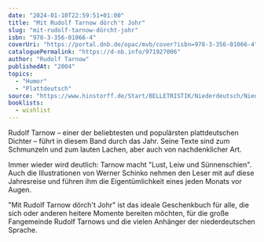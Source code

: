 ```yaml
---
date: "2024-01-10T22:59:51+01:00"
title: "Mit Rudolf Tarnow dörch't Johr"
slug: "mit-rudolf-tarnow-dörcht-johr"
isbn: "978-3-356-01066-4"
coverUri: "https://portal.dnb.de/opac/mvb/cover?isbn=978-3-356-01066-4"
cataloguePermalink: "https://d-nb.info/971927006"
author: "Rudolf Tarnow"
publishedAt: "2004"
topics:
  - "Humor"
  - "Plattdeutsch"
source: "https://www.hinstorff.de/Start/BELLETRISTIK/Niederdeutsch/Niederdeutsch/354/Mit-Rudolf-Tarnow-doerch-t-Johr"
booklists:
  - wishlist
---
```


Rudolf Tarnow – einer der beliebtesten und populärsten plattdeutschen Dichter – 
führt in diesem Band durch das Jahr. Seine Texte sind zum Schmunzeln und zum 
lauten Lachen, aber auch von nachdenklicher Art.

Immer wieder wird deutlich: Tarnow macht "Lust, Leiw und Sünnenschien". Auch die 
Illustrationen von Werner Schinko nehmen den Leser mit auf diese Jahresreise und 
führen ihm die Eigentümlichkeit eines jeden Monats vor Augen.

"Mit Rudolf Tarnow dörch't Johr" ist das ideale Geschenkbuch für alle, die sich 
oder anderen heitere Momente bereiten möchten, für die große Fangemeinde Rudolf 
Tarnows und die vielen Anhänger der niederdeutschen Sprache.